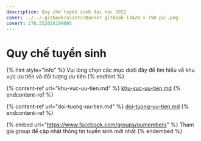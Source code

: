```yaml
---
description: Quy chế tuyển sinh đại học 2022
cover: ../../.gitbook/assets/Banner gitbook (3420 × 750 px).png
coverY: 278.552036199095
---
```


# Quy chế tuyển sinh

{% hint style="info" %}
Vui lòng chọn các mục dưới đây để tìm hiểu về khu vực ưu tiên và đối tượng ưu tiên
{% endhint %}

{% content-ref url="khu-vuc-uu-tien.md" %}
[khu-vuc-uu-tien.md](khu-vuc-uu-tien.md)
{% endcontent-ref %}

{% content-ref url="doi-tuong-uu-tien.md" %}
[doi-tuong-uu-tien.md](doi-tuong-uu-tien.md)
{% endcontent-ref %}

{% embed url="https://www.facebook.com/groups/oumembers" %}
Tham gia group để cập nhật thông tin tuyển sinh mới nhất
{% endembed %}
